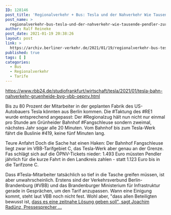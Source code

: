 ```yaml
---
ID: 128146
post_title: 'Regionalverkehr + Bus: Tesla und der Nahverkehr Wie Tausende Pendler zur Arbeit nach Grünheide kommen sollen, aus rbb24'
post_name: >
  regionalverkehr-bus-tesla-und-der-nahverkehr-wie-tausende-pendler-zur-arbeit-nach-gruenheide-kommen-sollen-aus-rbb24
author: Ralf Reineke
post_date: 2021-01-19 20:38:26
layout: post
link: >
  https://archiv.berliner-verkehr.de/2021/01/19/regionalverkehr-bus-tesla-und-der-nahverkehr-wie-tausende-pendler-zur-arbeit-nach-gruenheide-kommen-sollen-aus-rbb24/
published: true
tags: [ ]
categories:
  - Bus
  - Regionalverkehr
  - Tarife
---
```

https://www.rbb24.de/studiofrankfurt/wirtschaft/tesla/2021/01/tesla-bahn-nahverkehr-gruenheide-bvg-vbb-oepnv.html

Bis zu 80 Prozent der Mitarbeiter in der geplanten Fabrik des US-Autobauers Tesla könnten aus Berlin kommen. Die #Taktung des #RE1 wurde entsprechend angepasst: Der #Regionalzug hält nun nicht nur einmal pro Stunde am Grünheider Bahnhof #Fangschleuse sondern zweimal, nächstes Jahr sogar alle 20 Minuten. Vom Bahnhof bis zum Tesla-Werk fährt die Buslinie #419, keine fünf Minuten lang.

Teure Anfahrt
Doch die Sache hat einen Haken: Der Bahnhof Fangschleuse liegt zwar im VBB-Tarifgebiet C, das Tesla-Werk aber genau an der Grenze. Fas schlägt sich auf die ÖPNV-Tickets nieder: 1.493 Euro müssten Pendler jährlich für die kurze Fahrt in den Landkreis zahlen - statt 1.123 Euro bis in die Tarifzone C.

Dass #Tesla-Mitarbeiter tatsächlich so tief in die Tasche greifen müssen, ist aber unwahrscheinlich. Erstens sind der Verkehrsverbund Berlin-Brandenburg (#VBB) und das Brandenburger Ministerium für Infrastruktur gerade in Gesprächen, um den Tarif anzupassen. Wann eine Einigung kommt, steht laut VBB noch nicht fest. Wohl aber, "dass allen Beteiligten bewusst ist, <a href="https://www.rbb24.de/studiofrankfurt/wirtschaft/tesla/2021/01/tesla-bahn-nahverkehr-gruenheide-bvg-vbb-oepnv.html">dass es eine zeitnahe Lösung geben soll", sagt Joachim Radünz, Pressesprecher ...</a>